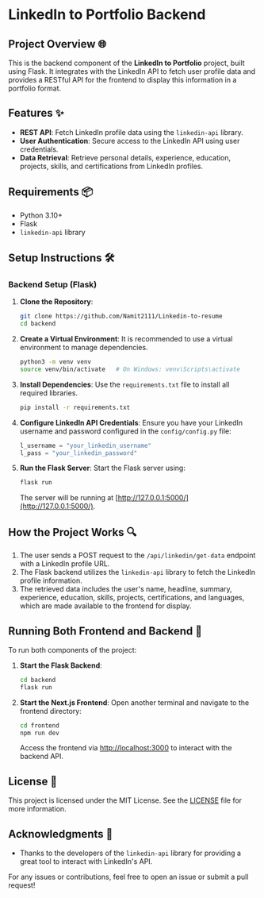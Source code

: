 # LinkedIn to Portfolio Backend

## Project Overview 🌐
This is the backend component of the **LinkedIn to Portfolio** project, built using Flask. It integrates with the LinkedIn API to fetch user profile data and provides a RESTful API for the frontend to display this information in a portfolio format.

## Features ✨
- **REST API**: Fetch LinkedIn profile data using the `linkedin-api` library.
- **User Authentication**: Secure access to the LinkedIn API using user credentials.
- **Data Retrieval**: Retrieve personal details, experience, education, projects, skills, and certifications from LinkedIn profiles.

## Requirements 📦
- Python 3.10+
- Flask
- `linkedin-api` library

## Setup Instructions 🛠️

### Backend Setup (Flask)
1. **Clone the Repository**:
   ```bash
   git clone https://github.com/Namit2111/Linkedin-to-resume
   cd backend
   ```

2. **Create a Virtual Environment**:
   It is recommended to use a virtual environment to manage dependencies.
   ```bash
   python3 -m venv venv
   source venv/bin/activate   # On Windows: venv\Scripts\activate
   ```

3. **Install Dependencies**:
   Use the `requirements.txt` file to install all required libraries.
   ```bash
   pip install -r requirements.txt
   ```

4. **Configure LinkedIn API Credentials**:
   Ensure you have your LinkedIn username and password configured in the `config/config.py` file:
   ```python
   l_username = "your_linkedin_username"
   l_pass = "your_linkedin_password"
   ```

5. **Run the Flask Server**:
   Start the Flask server using:
   ```bash
   flask run
   ```
   The server will be running at [http://127.0.0.1:5000/](http://127.0.0.1:5000/).

## How the Project Works 🔍
1. The user sends a POST request to the `/api/linkedin/get-data` endpoint with a LinkedIn profile URL.
2. The Flask backend utilizes the `linkedin-api` library to fetch the LinkedIn profile information.
3. The retrieved data includes the user's name, headline, summary, experience, education, skills, projects, certifications, and languages, which are made available to the frontend for display.

## Running Both Frontend and Backend 🚀
To run both components of the project:
1. **Start the Flask Backend**:
   ```bash
   cd backend
   flask run
   ```

2. **Start the Next.js Frontend**:
   Open another terminal and navigate to the frontend directory:
   ```bash
   cd frontend
   npm run dev
   ```
   Access the frontend via [http://localhost:3000](http://localhost:3000) to interact with the backend API.

## License 📄
This project is licensed under the MIT License. See the [LICENSE](LICENSE) file for more information.

## Acknowledgments 🙏
- Thanks to the developers of the `linkedin-api` library for providing a great tool to interact with LinkedIn's API.

For any issues or contributions, feel free to open an issue or submit a pull request!